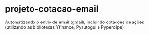 # projeto-cotacao-email
Automatizando o envio de email (gmail), incluindo cotações de ações (utilizando as bibliotecas Yfinance, Pyautogui e Pyperclipe)
